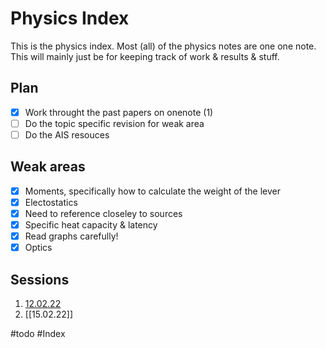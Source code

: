 # Physics Index

This is the physics index. Most (all) of the physics notes are one one note. This will mainly just be for keeping track of work & results & stuff.

## Plan
- [x] Work throught the past papers on onenote (1)
- [ ] Do the topic specific revision for weak area
- [ ] Do the AIS resouces

## Weak areas
- [x] Moments, specifically how to calculate the weight of the lever
- [x] Electostatics
- [x] Need to reference closeley to sources
- [x] Specific heat capacity & latency
- [x] Read graphs carefully!
- [x] Optics

## Sessions
1.  [12.02.22](12.02.22.md)
2. [[15.02.22]]

#todo #Index 